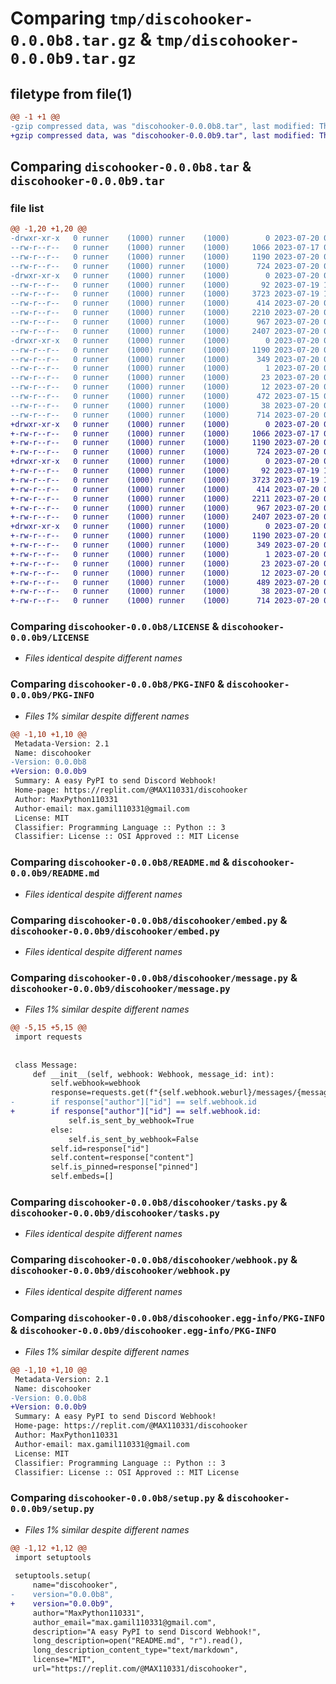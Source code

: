 # Comparing `tmp/discohooker-0.0.0b8.tar.gz` & `tmp/discohooker-0.0.0b9.tar.gz`

## filetype from file(1)

```diff
@@ -1 +1 @@
-gzip compressed data, was "discohooker-0.0.0b8.tar", last modified: Thu Jul 20 05:03:45 2023, max compression
+gzip compressed data, was "discohooker-0.0.0b9.tar", last modified: Thu Jul 20 07:25:58 2023, max compression
```

## Comparing `discohooker-0.0.0b8.tar` & `discohooker-0.0.0b9.tar`

### file list

```diff
@@ -1,20 +1,20 @@
-drwxr-xr-x   0 runner    (1000) runner    (1000)        0 2023-07-20 05:03:45.628378 discohooker-0.0.0b8/
--rw-r--r--   0 runner    (1000) runner    (1000)     1066 2023-07-17 08:42:29.000000 discohooker-0.0.0b8/LICENSE
--rw-r--r--   0 runner    (1000) runner    (1000)     1190 2023-07-20 05:03:45.628378 discohooker-0.0.0b8/PKG-INFO
--rw-r--r--   0 runner    (1000) runner    (1000)      724 2023-07-20 04:04:14.000000 discohooker-0.0.0b8/README.md
-drwxr-xr-x   0 runner    (1000) runner    (1000)        0 2023-07-20 05:03:45.624378 discohooker-0.0.0b8/discohooker/
--rw-r--r--   0 runner    (1000) runner    (1000)       92 2023-07-19 13:55:35.000000 discohooker-0.0.0b8/discohooker/__init__.py
--rw-r--r--   0 runner    (1000) runner    (1000)     3723 2023-07-19 16:01:13.000000 discohooker-0.0.0b8/discohooker/embed.py
--rw-r--r--   0 runner    (1000) runner    (1000)      414 2023-07-20 04:27:13.000000 discohooker-0.0.0b8/discohooker/errors.py
--rw-r--r--   0 runner    (1000) runner    (1000)     2210 2023-07-20 04:20:51.000000 discohooker-0.0.0b8/discohooker/message.py
--rw-r--r--   0 runner    (1000) runner    (1000)      967 2023-07-20 05:03:21.000000 discohooker-0.0.0b8/discohooker/tasks.py
--rw-r--r--   0 runner    (1000) runner    (1000)     2407 2023-07-20 03:52:53.000000 discohooker-0.0.0b8/discohooker/webhook.py
-drwxr-xr-x   0 runner    (1000) runner    (1000)        0 2023-07-20 05:03:45.628378 discohooker-0.0.0b8/discohooker.egg-info/
--rw-r--r--   0 runner    (1000) runner    (1000)     1190 2023-07-20 05:03:45.000000 discohooker-0.0.0b8/discohooker.egg-info/PKG-INFO
--rw-r--r--   0 runner    (1000) runner    (1000)      349 2023-07-20 05:03:45.000000 discohooker-0.0.0b8/discohooker.egg-info/SOURCES.txt
--rw-r--r--   0 runner    (1000) runner    (1000)        1 2023-07-20 05:03:45.000000 discohooker-0.0.0b8/discohooker.egg-info/dependency_links.txt
--rw-r--r--   0 runner    (1000) runner    (1000)       23 2023-07-20 05:03:45.000000 discohooker-0.0.0b8/discohooker.egg-info/requires.txt
--rw-r--r--   0 runner    (1000) runner    (1000)       12 2023-07-20 05:03:45.000000 discohooker-0.0.0b8/discohooker.egg-info/top_level.txt
--rw-r--r--   0 runner    (1000) runner    (1000)      472 2023-07-15 08:52:33.000000 discohooker-0.0.0b8/pyproject.toml
--rw-r--r--   0 runner    (1000) runner    (1000)       38 2023-07-20 05:03:45.628378 discohooker-0.0.0b8/setup.cfg
--rw-r--r--   0 runner    (1000) runner    (1000)      714 2023-07-20 05:03:36.000000 discohooker-0.0.0b8/setup.py
+drwxr-xr-x   0 runner    (1000) runner    (1000)        0 2023-07-20 07:25:58.642659 discohooker-0.0.0b9/
+-rw-r--r--   0 runner    (1000) runner    (1000)     1066 2023-07-17 08:42:29.000000 discohooker-0.0.0b9/LICENSE
+-rw-r--r--   0 runner    (1000) runner    (1000)     1190 2023-07-20 07:25:58.642659 discohooker-0.0.0b9/PKG-INFO
+-rw-r--r--   0 runner    (1000) runner    (1000)      724 2023-07-20 04:04:14.000000 discohooker-0.0.0b9/README.md
+drwxr-xr-x   0 runner    (1000) runner    (1000)        0 2023-07-20 07:25:58.638659 discohooker-0.0.0b9/discohooker/
+-rw-r--r--   0 runner    (1000) runner    (1000)       92 2023-07-19 13:55:35.000000 discohooker-0.0.0b9/discohooker/__init__.py
+-rw-r--r--   0 runner    (1000) runner    (1000)     3723 2023-07-19 16:01:13.000000 discohooker-0.0.0b9/discohooker/embed.py
+-rw-r--r--   0 runner    (1000) runner    (1000)      414 2023-07-20 04:27:13.000000 discohooker-0.0.0b9/discohooker/errors.py
+-rw-r--r--   0 runner    (1000) runner    (1000)     2211 2023-07-20 07:25:12.000000 discohooker-0.0.0b9/discohooker/message.py
+-rw-r--r--   0 runner    (1000) runner    (1000)      967 2023-07-20 05:03:21.000000 discohooker-0.0.0b9/discohooker/tasks.py
+-rw-r--r--   0 runner    (1000) runner    (1000)     2407 2023-07-20 03:52:53.000000 discohooker-0.0.0b9/discohooker/webhook.py
+drwxr-xr-x   0 runner    (1000) runner    (1000)        0 2023-07-20 07:25:58.642659 discohooker-0.0.0b9/discohooker.egg-info/
+-rw-r--r--   0 runner    (1000) runner    (1000)     1190 2023-07-20 07:25:58.000000 discohooker-0.0.0b9/discohooker.egg-info/PKG-INFO
+-rw-r--r--   0 runner    (1000) runner    (1000)      349 2023-07-20 07:25:58.000000 discohooker-0.0.0b9/discohooker.egg-info/SOURCES.txt
+-rw-r--r--   0 runner    (1000) runner    (1000)        1 2023-07-20 07:25:58.000000 discohooker-0.0.0b9/discohooker.egg-info/dependency_links.txt
+-rw-r--r--   0 runner    (1000) runner    (1000)       23 2023-07-20 07:25:58.000000 discohooker-0.0.0b9/discohooker.egg-info/requires.txt
+-rw-r--r--   0 runner    (1000) runner    (1000)       12 2023-07-20 07:25:58.000000 discohooker-0.0.0b9/discohooker.egg-info/top_level.txt
+-rw-r--r--   0 runner    (1000) runner    (1000)      489 2023-07-20 07:25:45.000000 discohooker-0.0.0b9/pyproject.toml
+-rw-r--r--   0 runner    (1000) runner    (1000)       38 2023-07-20 07:25:58.642659 discohooker-0.0.0b9/setup.cfg
+-rw-r--r--   0 runner    (1000) runner    (1000)      714 2023-07-20 07:24:53.000000 discohooker-0.0.0b9/setup.py
```

### Comparing `discohooker-0.0.0b8/LICENSE` & `discohooker-0.0.0b9/LICENSE`

 * *Files identical despite different names*

### Comparing `discohooker-0.0.0b8/PKG-INFO` & `discohooker-0.0.0b9/PKG-INFO`

 * *Files 1% similar despite different names*

```diff
@@ -1,10 +1,10 @@
 Metadata-Version: 2.1
 Name: discohooker
-Version: 0.0.0b8
+Version: 0.0.0b9
 Summary: A easy PyPI to send Discord Webhook!
 Home-page: https://replit.com/@MAX110331/discohooker
 Author: MaxPython110331
 Author-email: max.gamil110331@gmail.com
 License: MIT
 Classifier: Programming Language :: Python :: 3
 Classifier: License :: OSI Approved :: MIT License
```

### Comparing `discohooker-0.0.0b8/README.md` & `discohooker-0.0.0b9/README.md`

 * *Files identical despite different names*

### Comparing `discohooker-0.0.0b8/discohooker/embed.py` & `discohooker-0.0.0b9/discohooker/embed.py`

 * *Files identical despite different names*

### Comparing `discohooker-0.0.0b8/discohooker/message.py` & `discohooker-0.0.0b9/discohooker/message.py`

 * *Files 1% similar despite different names*

```diff
@@ -5,15 +5,15 @@
 import requests
 
 
 class Message:
     def __init__(self, webhook: Webhook, message_id: int):
         self.webhook=webhook
         response=requests.get(f"{self.webhook.weburl}/messages/{message_id}").json()
-        if response["author"]["id"] == self.webhook.id
+        if response["author"]["id"] == self.webhook.id:
             self.is_sent_by_webhook=True
         else:
             self.is_sent_by_webhook=False
         self.id=response["id"]
         self.content=response["content"]
         self.is_pinned=response["pinned"]
         self.embeds=[]
```

### Comparing `discohooker-0.0.0b8/discohooker/tasks.py` & `discohooker-0.0.0b9/discohooker/tasks.py`

 * *Files identical despite different names*

### Comparing `discohooker-0.0.0b8/discohooker/webhook.py` & `discohooker-0.0.0b9/discohooker/webhook.py`

 * *Files identical despite different names*

### Comparing `discohooker-0.0.0b8/discohooker.egg-info/PKG-INFO` & `discohooker-0.0.0b9/discohooker.egg-info/PKG-INFO`

 * *Files 1% similar despite different names*

```diff
@@ -1,10 +1,10 @@
 Metadata-Version: 2.1
 Name: discohooker
-Version: 0.0.0b8
+Version: 0.0.0b9
 Summary: A easy PyPI to send Discord Webhook!
 Home-page: https://replit.com/@MAX110331/discohooker
 Author: MaxPython110331
 Author-email: max.gamil110331@gmail.com
 License: MIT
 Classifier: Programming Language :: Python :: 3
 Classifier: License :: OSI Approved :: MIT License
```

### Comparing `discohooker-0.0.0b8/setup.py` & `discohooker-0.0.0b9/setup.py`

 * *Files 1% similar despite different names*

```diff
@@ -1,12 +1,12 @@
 import setuptools
 
 setuptools.setup(
     name="discohooker",
-    version="0.0.0b8",
+    version="0.0.0b9",
     author="MaxPython110331",
     author_email="max.gamil110331@gmail.com",
     description="A easy PyPI to send Discord Webhook!",
     long_description=open("README.md", "r").read(),
     long_description_content_type="text/markdown",
     license="MIT",
     url="https://replit.com/@MAX110331/discohooker",
```

